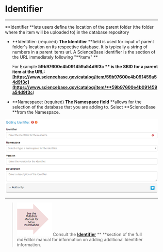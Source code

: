 # Identifier

---

**Identifier **lets users define the location of the parent folder \(the folder where the item will be uploaded to\) in the database repository

* **Identifier: \(required\) **The Identifier** **field is used for input of parent folder's location on its respective database. It is typically a string of numbers in a parent items url.  A ScienceBase identifier is the section of the URL immediately following "**item/"  **

  For Example **59b97600e4b091459a54d9f3c ** is the SBID for a parent item at the URL: [https://www.sciencebase.gov/catalog/item/59b97600e4b091459a54d9f3c](https://www.sciencebase.gov/catalog/item/**59b97600e4b091459a54d9f3c**)

* **Namespace: \(required\) **The Namespace field** **allows for the selection of the database that you are adding to. Select **ScienceBase **from the Namespace.

![](/assets/indentifier_window.png)

---

> ![](/assets/see_full_manual_for.png) Consult the [**Identifier**](https://adiwg.gitbooks.io/mdeditor/content/record/edit/metadata/parent-metadata/identifier.html) ** **section of the full mdEditor manual for information on adding additional Identifier information.




